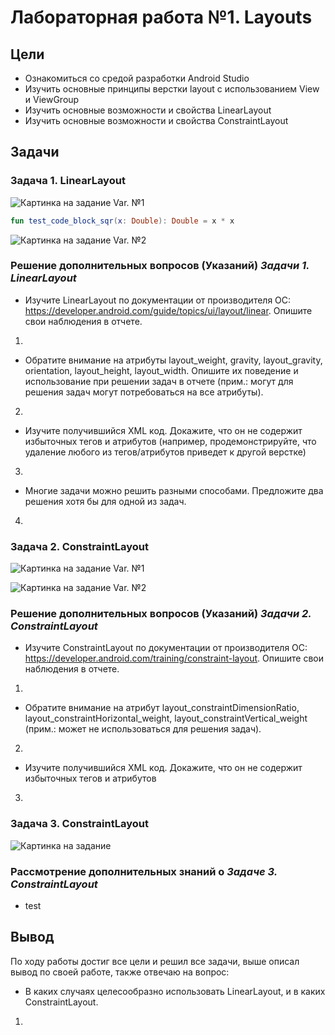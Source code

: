 # Лабораторная работа №1. Layouts
## Цели
* Ознакомиться со средой разработки Android Studio
* Изучить основные принципы верстки layout с использованием View и ViewGroup
* Изучить основные возможности и свойства LinearLayout
* Изучить основные возможности и свойства ConstraintLayout

## Задачи
### Задача 1.  LinearLayout
![Картинка на задание Var. №1](https://raw.githubusercontent.com/andrei-kuznetsov/android-lectures/master/labs/01/linear/01.png "Картинка на задание Var. №1")
```kotlin
fun test_code_block_sqr(x: Double): Double = x * x
```
![Картинка на задание Var. №2](https://raw.githubusercontent.com/andrei-kuznetsov/android-lectures/master/labs/01/linear/10.png "Картинка на задание Var. №2")

### Решение дополнительных вопросов (Указаний) _Задачи 1. LinearLayout_
* Изучите LinearLayout по документации от производителя ОС: https://developer.android.com/guide/topics/ui/layout/linear. Опишите свои наблюдения в отчете.
1.
* Обратите внимание на атрибуты layout_weight, gravity, layout_gravity, orientation, layout_height, layout_width. Опишите их поведение и использование при решении задач в отчете (прим.: могут для решения задач могут потребоваться на все атрибуты).
2.
* Изучите получившийся XML код. Докажите, что он не содержит избыточных тегов и атрибутов (например, продемонстрируйте, что удаление любого из тегов/атрибутов приведет к другой верстке)
3.
* Многие задачи можно решить разными способами. Предложите два решения хотя бы для одной из задач.
4.

### Задача 2. ConstraintLayout
![Картинка на задание Var. №1](https://raw.githubusercontent.com/andrei-kuznetsov/android-lectures/master/labs/01/linear/01.png "Картинка на задание Var. №1")

![Картинка на задание Var. №2](https://raw.githubusercontent.com/andrei-kuznetsov/android-lectures/master/labs/01/linear/10.png "Картинка на задание Var. №2")

### Решение дополнительных вопросов (Указаний) _Задачи 2. ConstraintLayout_
* Изучите ConstraintLayout по документации от производителя ОС: https://developer.android.com/training/constraint-layout. Опишите свои наблюдения в отчете.
1.
* Обратите внимание на атрибут layout_constraintDimensionRatio, layout_constraintHorizontal_weight, layout_constraintVertical_weight (прим.: может не использоваться для решения задач).
2.
* Изучите получившийся XML код. Докажите, что он не содержит избыточных тегов и атрибутов 
3.

### Задача 3. ConstraintLayout
![Картинка на задание](https://raw.githubusercontent.com/andrei-kuznetsov/android-lectures/master/labs/01/constraint/lab01_constraint_v01.png "Картинка на задание")

### Рассмотрение дополнительных знаний о _Задаче 3. ConstraintLayout_
* test

## Вывод
По ходу работы достиг все цели и решил все задачи, выше описал вывод по своей работе, также отвечаю на вопрос:
* В каких случаях целесообразно использовать LinearLayout, и в каких ConstraintLayout.
1.
